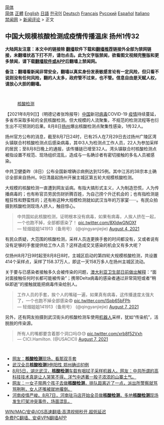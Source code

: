  <!-- 面包屑导航 --> <div class="breadcrumb"><!-- GTranslate: https://gtranslate.io/ -->  <div class="switcher notranslate">  <div class="selected">  <a href="#" onclick="return false;"> 简体</a>  </div>  <div class="option">  <a href="https://www.bannedbook.org" onclick="doGTranslate('zh-CN|zh-CN');jQuery('div.switcher div.selected a').html(jQuery(this).html());return false;" title="简体中文" class="nturl selected"> 简体</a>  <a href="https://www.bannedbook.org/zh-tw/" onclick="doGTranslate('zh-CN|zh-TW');jQuery('div.switcher div.selected a').html(jQuery(this).html());return false;" title="繁體中文" class="nturl"> 正體</a>  <a href="https://www.bannedbook.org/en/" onclick="doGTranslate('zh-CN|en');jQuery('div.switcher div.selected a').html(jQuery(this).html());return false;" title="English" class="nturl"> English</a>  <a href="https://www.bannedbook.org/ja/" onclick="doGTranslate('zh-CN|ja');jQuery('div.switcher div.selected a').html(jQuery(this).html());return false;" title="日本語" class="nturl"> 日語</a>  <a href="https://www.bannedbook.org/ko/" onclick="doGTranslate('zh-CN|ko');jQuery('div.switcher div.selected a').html(jQuery(this).html());return false;" title="한국어" class="nturl"> 한국어</a>  <a href="https://www.bannedbook.org/de/" onclick="doGTranslate('zh-CN|de');jQuery('div.switcher div.selected a').html(jQuery(this).html());return false;" title="Deutsch" class="nturl"> Deutsch</a>  <a href="https://www.bannedbook.org/fr/" onclick="doGTranslate('zh-CN|fr');jQuery('div.switcher div.selected a').html(jQuery(this).html());return false;" title="Français" class="nturl"> Français</a>  <a href="https://www.bannedbook.org/ru/" onclick="doGTranslate('zh-CN|ru');jQuery('div.switcher div.selected a').html(jQuery(this).html());return false;" title="Русский" class="nturl"> Русский</a>  <a href="https://www.bannedbook.org/es/" onclick="doGTranslate('zh-CN|es');jQuery('div.switcher div.selected a').html(jQuery(this).html());return false;" title="Español" class="nturl"> Español</a>  <a href="https://www.bannedbook.org/it/" onclick="doGTranslate('zh-CN|it');jQuery('div.switcher div.selected a').html(jQuery(this).html());return false;" title="Italiano" class="nturl"> Italiano</a>  </div>  </div>      <div class='breadcrumb-sub'><!-- Breadcrumb NavXT 6.3.0 --> <a href="https://www.bannedbook.org/" class="home">禁闻网</a> &gt; <a href="https://www.bannedbook.org/bnews/comments/" class="category">新闻评论</a> &gt; 正文</div></div><h2>中国大规模核酸检测成疫情传播温床 扬州1传32</h2> <p class="notice"><b>大陆网友注意：本文中的链接除 <a href="https://github.com/bannedbook/fanqiang" >翻墙</a>软件下载和<a href="https://github.com/killgcd/justmysocks/blob/master/README.md">翻墙推荐</a>链接外全部为禁网链接，未翻墙状态下打不开，请勿点击。此为文字版禁闻，欲看图文视频完整版和更多禁闻，请下载<a href="https://github.com/bannedbook/fanqiang">翻墙软件或APP</a>后翻墙上禁闻网。</p><p>备注：翻墙看新闻非常安全，翻墙以真实身份发表敏感言论有一定风险，但只看不说则没有任何风险，翻的人太多，政府管不过来，也不管。信息自由是天赋人权，请放心大胆的翻墙。</b></p>  <div class="entry"> <br /> <figure><a href="https://i0.wp.com/upload-images-bucket-v64rleca837do.s3.eu-west-1.amazonaws.com/wp-content/uploads/2021/08/09094411/Screen-Shot-2021-08-09-at-7.37.56-pm.png?fit=527%2C565&#038;ssl=1" data-caption="核酸检测"></a><figcaption class="wp-caption-text"><a href="https://www.bannedbook.org/bnews/tag/%E6%A0%B8%E9%85%B8%E6%A3%80%E6%B5%8B/" class="st_tag internal_tag" rel="tag" title="标签 核酸检测 下的日志">核酸检测</a></figcaption></figure> <p>【2021年8月9日】（明德记者张玲报导）<span class='wp_keywordlink_affiliate'><a href="https://www.bannedbook.org/" title="中国" target="_blank">中国</a></span>新冠<a href="https://www.bannedbook.org/bnews/tag/%e7%97%85%e6%af%92/" class="st_tag internal_tag" rel="tag" title="标签 病毒 下的日志">病毒</a>COVID-19 <a href="https://www.bannedbook.org/bnews/tag/%E7%96%AB%E6%83%85/" class="st_tag internal_tag" rel="tag" title="标签 疫情 下的日志">疫情</a>持续蔓延，多省市采取多轮的全民核酸检测。但大规模的人流聚集，不规范的检测流程等也衍生出不可预测的后果。8月8日<a href="https://www.bannedbook.org/bnews/tag/%e6%89%ac%e5%b7%9e/" class="st_tag internal_tag" rel="tag" title="标签 扬州 下的日志">扬州</a>爆出核酸检测点聚集性感染，1传32人。</p> <p>扬州官方公布的消息，截至8月7日24时，已有25人在7月29日去过扬州广陵区湾头镇联合村核酸检测点后感染病毒，其中3人为检测点工作人员，22人为参加采样的居民；至8月8日晚上的通报，该传播链已增至32人。湾头镇联合村核酸检测点被指设置不规范、现场组织混乱，造成与一名确诊者有密切接触的多名人员被感染。</p>  <p>中共卫健委昨（8日）公布全国新增确诊病例达到125例。其中江苏的38宗本土确诊全部来自扬州。9日清晨起扬州开展主城区第五轮大规模核酸检测。</p> <p>大规模的核酸检测一直遭到网友诟病。有指大搞形式主义，人为制造恐慌，人为传播病毒的；也有称官员劳民伤财折腾百姓，为自己捞个升迁机会的；也有指检测是粗狂性和野蛮性的；还有称这种大规模检测就如武汉当年的万家宴······。有民众拍摄到核酸检测现场人挤人，触目惊心。</p>  <blockquote class="twitter-tweet" data-width="550" data-dnt="true"> 中共国如此核酸检测，证明根本没有病毒，如果有病毒，人挨人挤在一起，一个也跑不掉，全部都感染了！ <a href="https://t.co/8XldwGNOXf">pic.twitter.com/8XldwGNOXf</a><br/> &mdash; 轻烟姐姐141913（备用号） (@qingyanjiejie) <a href="https://twitter.com/qingyanjiejie/status/1422728982181548032?ref_src=twsrc%5Etfw">August 4, 2021</a><br/> </blockquote> <p>有民众质疑，大范围的核酸检测，采样人员连更换手套的时间都没有，又或者说有没有足够的手套提供给工作人员？这样造成交叉感染的机会又有多大呢？</p> <p>仅扬州8月7日9时起至8月8日8时，主城区启动的第四轮大规模核酸检测，共设置414个采样点，采样了158.37万人，即这一天158万多人在扬州主城区流动。</p>  <p>关于要与已感染者接触多久会被传染的问题，<a href="https://www.health.gov.au/news/health-alerts/novel-coronavirus-2019-ncov-health-alert/how-to-protect-yourself-and-others-from-coronavirus-covid-19/quarantine-for-coronavirus-covid-19#what-is-a-primary-close-contact" target="_blank" rel="noopener">澳大利亚卫生部日前做出解释</a>：“面对面接触任何时长都可能被传染”；携带Delta病毒的感染者通过非常简短或者“稍纵即逝”的接触就能把病毒传染给别人。</p> <blockquote class="twitter-tweet" data-width="550" data-dnt="true"> 工作人员的手套，挨个人的嘴碰一遍，如果真有病毒，这传播速度太强大了，一个也跑不掉全部感染😨 <a href="https://t.co/ISpb65bFPh">pic.twitter.com/ISpb65bFPh</a><br/> &mdash; 轻烟姐姐141913（备用号） (@qingyanjiejie) <a href="https://twitter.com/qingyanjiejie/status/1424001952887701512?ref_src=twsrc%5Etfw">August 7, 2021</a><br/> </blockquote> <p>另外，还有网友拍摄到武汉街头的核酸检测车使用<a href="https://www.bannedbook.org/bnews/tag/%e6%9c%ba%e5%99%a8%e4%ba%ba/" class="st_tag internal_tag" rel="tag" title="标签 机器人 下的日志">机器人</a>采样，犹如“传染机”，活脱脱的传染源。</p>  <blockquote class="twitter-tweet" data-width="550" data-dnt="true"> 所有人的嘴都要含着那个洞口吗😓😓 <a href="https://t.co/xrb8f52Vxh">pic.twitter.com/xrb8f52Vxh</a><br/> &mdash; CICI.Hamilton. (@USACICI) <a href="https://twitter.com/USACICI/status/1423981847529328645?ref_src=twsrc%5Etfw">August 7, 2021</a><br/> </blockquote> <p>&nbsp;</p> <ul class='op-related-articles' title='相关阅读'> <li><a href='https://www.bannedbook.org/bnews/bannedvideo/20210809/1603048.html' target='_blank'>网友：<b>核酸检测</b>现场，看那双手套</a></li> <li><a href='https://www.bannedbook.org/bnews/ssgc/20210809/1602759.html' target='_blank'>武汉全员<b>核酸检测</b>9例阳性 郑州确诊81例</a></li> <li><a href='https://www.bannedbook.org/bnews/bannedvideo/20210808/1602617.html' target='_blank'>8月5日，湖北武汉，<b>核酸检测</b>车载有咽拭子采样机器人。网友：中共所谓的高科技技术真是让人哭笑不得，洋气中透著一股子浓浓的山寨土气。</a></li> <li><a href='https://www.bannedbook.org/bnews/bannedvideo/20210808/1602594.html' target='_blank'>网友：一女子带两个孩子去做<b>核酸检测</b>，排队距离近了一点，派出所警察就骂骂咧咧，女人还嘴被就地撂倒。</a></li> <li><a href='https://www.bannedbook.org/bnews/bannedvideo/20210808/1602570.html' target='_blank'>河南疫情严峻。8月7日，河南驻马店开始全员做<b>核酸检测</b>，多地<b>核酸检测</b>现场发生打架冲突事件，场面混乱。</a></li> </ul> <p class="texttj"> <a href="https://github.com/bannedbook/fanqiang/wiki/V2ray%E6%9C%BA%E5%9C%BA" target="_blank">WIN/MAC/安卓/iOS高速翻墙:高清视频秒开,超低延迟</a><br/> <a href="https://github.com/bannedbook/fanqiang/wiki/%E7%A6%81%E9%97%BB%E7%BD%91%E5%AE%89%E5%8D%93%E7%BF%BB%E5%A2%99%E6%96%B0%E9%97%BBAPP" target="_blank">免费PC翻墙、安卓VPN翻墙APP</a></p><p>&nbsp;</p><a name='sharetosocial'></a>  <div style="margin-bottom:5px;padding-bottom:5px;clear:both"> <div id="archive-pix-1" class="banner-ads"> <!-- AuctionX Display platform tag START --> <div id="26318x728x90x621x_ADSLOT2" clicktrack="%%CLICK_URL_ESC%%"></div> <!-- AuctionX Display platform tag END --> </div> <div id="archive-pix-2" class="banner-ads"> <!-- AuctionX Display platform tag START --> <div id="26315x300x250x621x_ADSLOT2" clicktrack="%%CLICK_URL_ESC%%"></div> <!-- AuctionX Display platform tag END --> </div> </div>  <div id="archive-pix-1" class="banner-ads"> <!-- AuctionX Display platform tag START --> <div id="26318x728x90x621x_ADSLOT3" clicktrack="%%CLICK_URL_ESC%%"></div> <!-- AuctionX Display platform tag END --> </div> </div><!--END ENTRY--> 